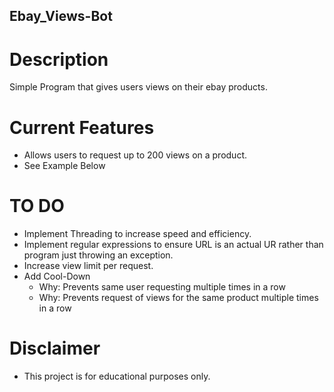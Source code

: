 ## Ebay_Views-Bot

# Description
Simple Program that gives users views on their ebay products.  

# Current Features
* Allows users to request up to 200 views on a product. 
* See Example Below


# TO DO
* Implement Threading to increase speed and efficiency.
* Implement regular expressions to ensure URL is an actual UR rather than program just throwing an exception.
* Increase view limit per request. 
* Add Cool-Down 
  * Why: Prevents same user requesting multiple times in a row 
  * Why: Prevents request of views for the same product multiple times in a row


# Disclaimer
* This project is for educational purposes only.
